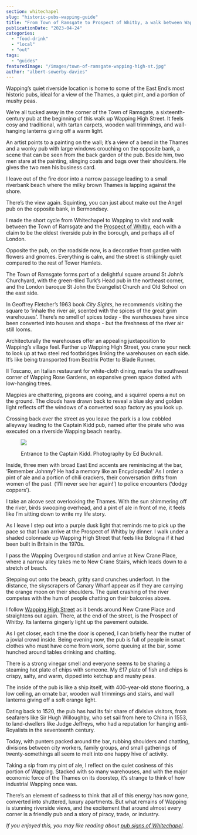 ```yaml
---
section: whitechapel
slug: "historic-pubs-wapping-guide"
title: "From Town of Ramsgate to Prospect of Whitby, a walk between Wapping’s oldest pubs"
publicationDate: "2023-04-24"
categories: 
  - "food-drink"
  - "local"
  - "out"
tags: 
  - "guides"
featuredImage: "/images/town-of-ramsgate-wapping-high-st.jpg"
author: "albert-sowerby-davies"
---
```


Wapping’s quiet riverside location is home to some of the East End’s most historic pubs, ideal for a view of the Thames, a quiet pint, and a portion of mushy peas.

We’re all tucked away in the corner of the Town of Ramsgate, a sixteenth-century pub at the beginning of this walk up Wapping High Street. It feels cosy and traditional, with tartan carpets, wooden wall trimmings, and wall-hanging lanterns giving off a warm light.

An artist points to a painting on the wall; it’s a view of a bend in the Thames and a wonky pub with large windows crouching on the opposite bank, a scene that can be seen from the back garden of the pub. Beside him, two men stare at the painting, slinging coats and bags over their shoulders. He gives the two men his business card.

I leave out of the fire door into a narrow passage leading to a small riverbank beach where the milky brown Thames is lapping against the shore. 

There’s the view again. Squinting, you can just about make out the Angel pub on the opposite bank, in Bermondsey.

I made the short cycle from Whitechapel to Wapping to visit and walk between the Town of Ramsgate and the [Prospect of Whitby](https://www.eastlondonhistory.co.uk/the-prospect-of-whitby-wapping/), each with a claim to be the oldest riverside pub in the borough, and perhaps all of London. 

Opposite the pub, on the roadside now, is a decorative front garden with flowers and gnomes. Everything is calm, and the street is strikingly quiet compared to the rest of Tower Hamlets.

The Town of Ramsgate forms part of a delightful square around St John’s Churchyard, with the green-tiled Turk’s Head pub in the northeast corner, and the London baroque St John the Evangelist Church and Old School on the east side. 

In Geoffrey Fletcher’s 1963 book _City Sights_, he recommends visiting the square to ‘inhale the river air, scented with the spices of the great grim warehouses’. There’s no smell of spices today - the warehouses have since been converted into houses and shops - but the freshness of the river air still looms.

Architecturally the warehouses offer an appealing juxtaposition to Wapping’s village feel. Further up Wapping High Street, you crane your neck to look up at two steel red footbridges linking the warehouses on each side. It’s like being transported from Beatrix Potter to Blade Runner.

Il Toscano, an Italian restaurant for white-cloth dining, marks the southwest corner of Wapping Rose Gardens, an expansive green space dotted with low-hanging trees. 

Magpies are chattering, pigeons are cooing, and a squirrel opens a nut on the ground. The clouds have drawn back to reveal a blue sky and golden light reflects off the windows of a converted soap factory as you look up. 

Crossing back over the street as you leave the park is a low cobbled alleyway leading to the Captain Kidd pub, named after the pirate who was executed on a riverside Wapping beach nearby. 

<figure>

![](/images/Captain-Kidd-1024x1024.jpg)

<figcaption>

Entrance to the Captain Kidd. Photography by Ed Bucknall.

</figcaption>

</figure>

Inside, three men with broad East End accents are reminiscing at the bar, ‘Remember Johnny? He had a memory like an Encyclopedia!’ As I order a pint of ale and a portion of chili crackers, their conversation drifts from women of the past  (‘I’ll never see her again!’) to police encounters (‘dodgy coppers’). 

I take an alcove seat overlooking the Thames. With the sun shimmering off the river, birds swooping overhead, and a pint of ale in front of me, it feels like I’m sitting down to write my life story. 

As I leave I step out into a purple dusk light that reminds me to pick up the pace so that I can arrive at the Prospect of Whitby by dinner. I walk under a shaded colonnade up Wapping High Street that feels like Bologna if it had been built in Britain in the 1970s.

I pass the Wapping Overground station and arrive at New Crane Place, where a narrow alley takes me to New Crane Stairs, which leads down to a stretch of beach.

Stepping out onto the beach, gritty sand crunches underfoot. In the distance, the skyscrapers of Canary Wharf appear as if they are carrying the orange moon on their shoulders. The quiet crashing of the river competes with the hum of people chatting on their balconies above.

I follow [Wapping High Street](https://whitechapellondon.co.uk/wapping-residents-fight-plans-for-sainsburys-local/) as it bends around New Crane Place and straightens out again. There, at the end of the street, is the Prospect of Whitby. Its lanterns gingerly light up the pavement outside.

As I get closer, each time the door is opened, I can briefly hear the mutter of a jovial crowd inside. Being evening now, the pub is full of people in smart clothes who must have come from work, some queuing at the bar, some hunched around tables drinking and chatting.

There is a strong vinegar smell and everyone seems to be sharing a steaming hot plate of chips with someone. My £17 plate of fish and chips is crispy, salty, and warm, dipped into ketchup and mushy peas.

The inside of the pub is like a ship itself, with 400-year-old stone flooring, a low ceiling, an ornate bar, wooden wall trimmings and stairs, and wall lanterns giving off a soft orange light. 

Dating back to 1520, the pub has had its fair share of divisive visitors, from seafarers like Sir Hugh Willoughby, who set sail from here to China in 1553, to land-dwellers like Judge Jeffreys, who had a reputation for hanging anti-Royalists in the seventeenth century.

Today, with punters packed around the bar, rubbing shoulders and chatting, divisions between city workers, family groups, and small gatherings of twenty-somethings all seem to melt into one happy hive of activity.

Taking a sip from my pint of ale, I reflect on the quiet cosiness of this portion of Wapping. Stacked with so many warehouses, and with the major economic force of the Thames on its doorstep, it’s strange to think of how industrial Wapping once was. 

There’s an element of sadness to think that all of this energy has now gone, converted into shuttered, luxury apartments. But what remains of Wapping is stunning riverside views, and the excitement that around almost every corner is a friendly pub and a story of piracy, trade, or industry.

_If you enjoyed this, you may like reading about [pub signs of Whitechapel](https://whitechapellondon.co.uk/whitechapel-pub-signs/)._
